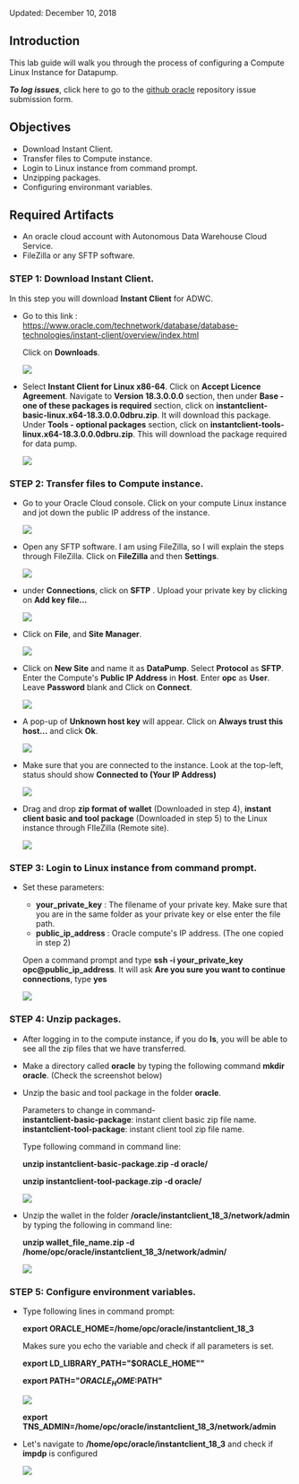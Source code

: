 Updated: December 10, 2018

## Introduction

This lab guide will walk you through the process of configuring a Compute Linux Instance for Datapump.

**_To log issues_**, click here to go to the [github oracle](https://github.com/oracle/learning-library/issues/new) repository issue submission form.

## Objectives

- Download Instant Client.
- Transfer files to Compute instance.
- Login to Linux instance from command prompt.
- Unzipping packages.
- Configuring environmant variables.


## Required Artifacts

- An oracle cloud account with Autonomous Data Warehouse Cloud Service.
- FileZilla or any SFTP software.

### **STEP 1**: Download Instant Client.

In this step you will download **Instant Client** for ADWC.

- Go to this link : https://www.oracle.com/technetwork/database/database-technologies/instant-client/overview/index.html
    
  Click on **Downloads**.

  ![](images/datapump/compute21.png)    

- Select **Instant Client for Linux x86-64**. Click on **Accept Licence Agreement**. Navigate to **Version 18.3.0.0.0** section, then under **Base - one of these packages is required** section, click on **instantclient-basic-linux.x64-18.3.0.0.0dbru.zip**. It will download this package. Under **Tools - optional packages** section, click on **instantclient-tools-linux.x64-18.3.0.0.0dbru.zip**. This will download the package required for data pump.

  ![](images/datapump/compute22.png)
    
### **STEP 2**: Transfer files to Compute instance.

- Go to your Oracle Cloud console. Click on your compute Linux instance and jot down the public IP address of the instance.  
    
    ![](images/datapump/compute15.png)

- Open any SFTP software. I am using FileZilla, so I will explain the steps through FileZilla.
  Click on **FileZilla** and then **Settings**. 
    
    ![](images/datapump/compute16.png)
    
- under **Connections**, click on **SFTP** . Upload your private key by clicking on **Add key file...**

    ![](images/datapump/compute17.png)
    
- Click on **File**, and **Site Manager**.

    ![](images/datapump/compute18.png)
    
- Click on **New Site** and name it as **DataPump**. Select **Protocol** as **SFTP**. Enter the Compute's **Public IP Address** in **Host**. Enter **opc** as **User**. Leave **Password** blank and Click on **Connect**.

    ![](images/datapump/compute19.png)

- A pop-up of **Unknown host key** will appear. Click on **Always trust this host...** and click **Ok**.

    ![](images/datapump/compute20.png)    

- Make sure that you are connected to the instance. Look at the top-left, status should show **Connected to (Your IP Address)**
    
    ![](images/datapump/compute23.png)
 
- Drag and drop **zip format of wallet** (Downloaded in step 4), **instant client basic and tool package** (Downloaded in step 5) to the Linux instance through FIleZilla (Remote site). 

    ![](images/datapump/compute24.png)
  
### **STEP 3**: Login to Linux instance from command prompt.

- Set these parameters:
    
    - **your_private_key** : The filename of your private key. Make sure that you are in the same folder as your private key or else enter the file path. 
    - **public_ip_address** : Oracle compute's IP address. (The one copied in step 2)
    
    Open a command prompt and type **ssh -i your_private_key opc@public_ip_address**. 
    It will ask **Are you sure you want to continue connections**, type **yes**

    ![](images/datapump/compute25.png)
    

### **STEP 4**: Unzip packages.

- After logging in to the compute instance, if you do **ls**, you will be able to see all the zip files that we have transferred. 

- Make a directory called **oracle** by typing the following command **mkdir oracle**. (Check the screenshot below)

- Unzip the basic and tool package in the folder **oracle**. 
  
  Parameters to change in command-  
  **instantclient-basic-package**: instant client basic zip file name.
  **instantclient-tool-package**: instant client tool zip file name.
  
  Type following command in command line: 
  
  **unzip instantclient-basic-package.zip -d oracle/**
  
  **unzip instantclient-tool-package.zip -d oracle/**


  ![](images/datapump/compute26.png)
    
- Unzip the wallet in the folder  **/oracle/instantclient_18_3/network/admin** by typing the following in command line:
  
  **unzip wallet_file_name.zip -d /home/opc/oracle/instantclient_18_3/network/admin/**
  
  ![](images/datapump/compute28.png)
    
### **STEP 5**: Configure environment variables.

- Type following lines in command prompt:

    **export ORACLE_HOME=/home/opc/oracle/instantclient_18_3**

    Makes sure you echo the variable and check if all parameters is set.    
    
    **export LD_LIBRARY_PATH="$ORACLE_HOME""**
    
    **export PATH="$ORACLE_HOME:$PATH"**
       
    ![](images/datapump/compute29.png) 
    
    **export TNS_ADMIN=/home/opc/oracle/instantclient_18_3/network/admin**

- Let's navigate to **/home/opc/oracle/instantclient_18_3** and check if **impdp** is configured

    ![](images/datapump/compute30.png)
    
 